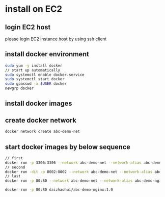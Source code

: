 
# install on EC2

## login EC2 host

please login EC2 instance host by using ssh client

## install docker environment

```bash
sudo yum -y install docker
// start up automatically
sudo systemctl enable docker.service 
sudo systemctl start docker
sudo gpasswd -a $USER docker
newgrp docker
```

## install docker images

## create docker network

```bash
docker network create abc-demo-net
 ```

## start docker images by below sequence

```bash
// first
docker run -p 3306:3306 --network abc-demo-net --network-alias abc-demo-mysql -v /var/mysql/data:/var/lib/mysql -e MYSQL_ROOT_PASSWORD=abc-demo -d abc-demo-mysql
// second
docker run -dit -p 8002:8002 --network abc-demo-net --network-alias abc-demo-node -d abc-demo-node
// last
docker run -p 80:80 --network abc-demo-net --network-alias abc-demo-nginx -d abc-demo-nginx

docker run -p 80:80 daizhaohui/abc-demo-nginx:1.0

```